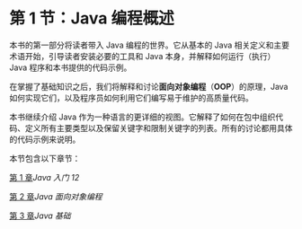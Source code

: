 # 第 1 节：Java 编程概述

本书的第一部分将读者带入 Java 编程的世界。它从基本的 Java 相关定义和主要术语开始，引导读者安装必要的工具和 Java 本身，并解释如何运行（执行）Java 程序和本书提供的代码示例。

在掌握了基础知识之后，我们将解释和讨论**面向对象编程**（**OOP**）的原理，Java 如何实现它们，以及程序员如何利用它们编写易于维护的高质量代码。

本书继续介绍 Java 作为一种语言的更详细的视图。它解释了如何在包中组织代码、定义所有主要类型以及保留关键字和限制关键字的列表。所有的讨论都用具体的代码示例来说明。

本节包含以下章节：

[第 1 章](01.html)*Java 入门 12*

[第 2 章](02.html)*Java 面向对象编程*

[第 3 章](03.html)*Java 基础*